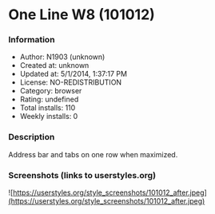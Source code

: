 # One Line W8 (101012)

### Information
- Author: N1903 (unknown)
- Created at: unknown
- Updated at: 5/1/2014, 1:37:17 PM
- License: NO-REDISTRIBUTION
- Category: browser
- Rating: undefined
- Total installs: 110
- Weekly installs: 0


### Description
Address bar and tabs on one row when maximized.


### Screenshots (links to userstyles.org)
![https://userstyles.org/style_screenshots/101012_after.jpeg](https://userstyles.org/style_screenshots/101012_after.jpeg)


